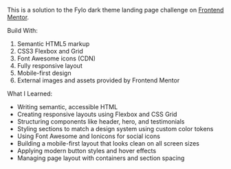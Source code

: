 This is a solution to the Fylo dark theme landing page challenge on [Frontend Mentor](https://www.frontendmentor.io).

Build With:
1) Semantic HTML5 markup
2) CSS3 Flexbox and Grid  
3) Font Awesome icons (CDN)
4) Fully responsive layout
5) Mobile-first design 
6) External images and assets provided by Frontend Mentor

What I Learned:
- Writing semantic, accessible HTML
- Creating responsive layouts using Flexbox and CSS Grid
- Structuring components like header, hero, and testimonials
- Styling sections to match a design system using custom color tokens
- Using Font Awesome and Ionicons for social icons
- Building a mobile-first layout that looks clean on all screen sizes
- Applying modern button styles and hover effects
- Managing page layout with containers and section spacing